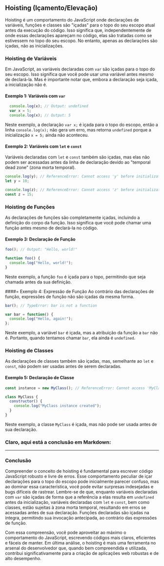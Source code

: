 ## Hoisting (Içamento/Elevação)

Hoisting é um comportamento do JavaScript onde declarações de variáveis, funções e classes são "içadas" para o topo do seu escopo atual antes da execução do código. Isso significa que, independentemente de onde essas declarações apareçam no código, elas são tratadas como se estivessem no topo do seu escopo. No entanto, apenas as declarações são içadas, não as inicializações.

### Hoisting de Variáveis

Em JavaScript, as variáveis declaradas com `var` são içadas para o topo do seu escopo. Isso significa que você pode usar uma variável antes mesmo de declará-la. Mas é importante notar que, embora a declaração seja içada, a inicialização não é.

#### Exemplo 1: Variáveis com `var`
```javascript
  console.log(x); // Output: undefined
  var x = 5;
  console.log(x); // Output: 5
```

Neste exemplo, a declaração `var x;` é içada para o topo do escopo, então a linha `console.log(x);` não gera um erro, mas retorna `undefined` porque a inicialização `x = 5;` ainda não aconteceu.

#### Exemplo 2: Variáveis com `let` e `const`
Variáveis declaradas com `let` e `const` também são içadas, mas elas não podem ser acessadas antes da linha de declaração devido ao "temporal dead zone" (zona morta temporal).

```javascript
console.log(y); // ReferenceError: Cannot access 'y' before initialization
let y = 10;

console.log(z); // ReferenceError: Cannot access 'z' before initialization
const z = 15;
```

### Hoisting de Funções

As declarações de funções são completamente içadas, incluindo a definição do corpo da função. Isso significa que você pode chamar uma função antes mesmo de declará-la no código.

#### Exemplo 3: Declaração de Função
```javascript
foo(); // Output: "Hello, world!"

function foo() {
  console.log("Hello, world!");
}
```
Neste exemplo, a função `foo` é içada para o topo, permitindo que seja chamada antes da sua definição.

####= Exemplo 4: Expressão de Função
Ao contrário das declarações de função, expressões de função não são içadas da mesma forma.

```javascript
bar(); // TypeError: bar is not a function

var bar = function() {
  console.log("Hello, again!");
};
```
Neste exemplo, a variável `bar` é içada, mas a atribuição da função a `bar` não é. Portanto, quando tentamos chamar `bar`, ela ainda é `undefined`.

### Hoisting de Classes
As declarações de classes também são içadas, mas, semelhante ao `let` e `const`, não podem ser usadas antes de serem declaradas.

#### Exemplo 5: Declaração de Classe
```javascript
const instance = new MyClass(); // ReferenceError: Cannot access 'MyClass' before initialization

class MyClass {
  constructor() {
    console.log("MyClass instance created");
  }
}
```

Neste exemplo, a classe `MyClass` é içada, mas não pode ser usada antes de sua declaração.

### Claro, aqui está a conclusão em Markdown:

---

### Conclusão

Compreender o conceito de hoisting é fundamental para escrever código JavaScript robusto e livre de erros. Esse comportamento peculiar de içar declarações para o topo do escopo pode inicialmente parecer confuso, mas ao dominar essa característica, você pode evitar surpresas indesejadas e bugs difíceis de rastrear. Lembre-se de que, enquanto variáveis declaradas com `var` são içadas de forma que a referência a elas resulta em `undefined` antes da inicialização, variáveis declaradas com `let` e `const`, bem como classes, estão sujeitas à zona morta temporal, resultando em erros se acessadas antes de sua declaração. Funções declaradas são içadas na íntegra, permitindo sua invocação antecipada, ao contrário das expressões de função.

Com essa compreensão, você pode aproveitar ao máximo o comportamento do JavaScript, escrevendo códigos mais claros, eficientes e fáceis de manter. Em última análise, o hoisting é mais uma ferramenta no arsenal do desenvolvedor que, quando bem compreendida e utilizada, contribui significativamente para a criação de aplicações web robustas e de alto desempenho.
